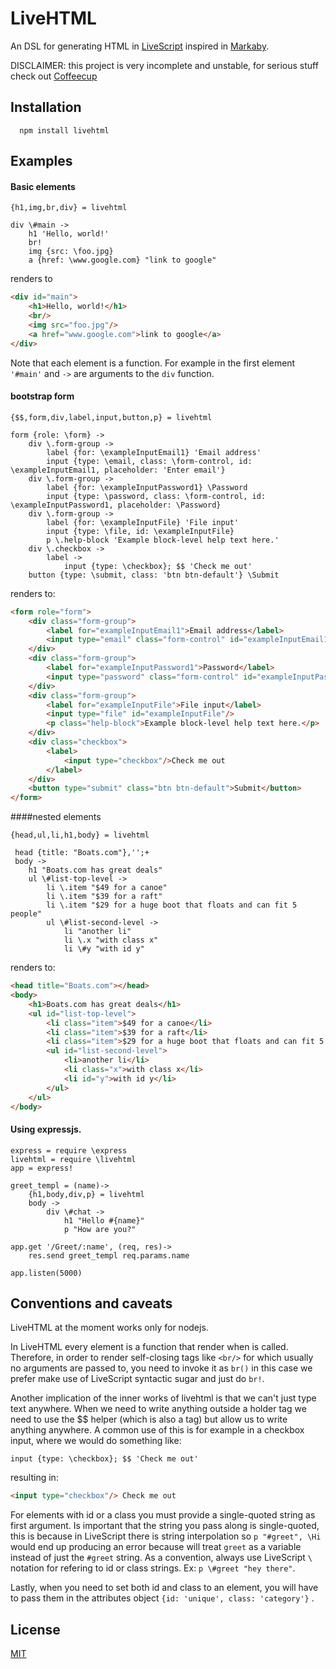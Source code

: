 # LiveHTML

An DSL for generating HTML in [LiveScript](https://github.com/gkz/LiveScript) inspired in [Markaby](https://github.com/markaby/markaby).

DISCLAIMER: this project is very incomplete and unstable, for serious stuff check out [Coffeecup](https://github.com/gradus/coffeecup)

## Installation

      npm install livehtml

## Examples

#### Basic elements

```livescript
{h1,img,br,div} = livehtml

div \#main ->
    h1 'Hello, world!'
    br!
    img {src: \foo.jpg}
    a {href: \www.google.com} "link to google"
```

renders to

```html
<div id="main">
    <h1>Hello, world!</h1>
    <br/>
    <img src="foo.jpg"/>
    <a href="www.google.com">link to google</a>
</div>
```
Note that each element is a function. For example in the first element `'#main'` and `->` are arguments to the  `div` function.

#### bootstrap form

```livescript
{$$,form,div,label,input,button,p} = livehtml

form {role: \form} ->
    div \.form-group ->
        label {for: \exampleInputEmail1} 'Email address'
        input {type: \email, class: \form-control, id: \exampleInputEmail1, placeholder: 'Enter email'}
    div \.form-group ->
        label {for: \exampleInputPassword1} \Password
        input {type: \password, class: \form-control, id: \exampleInputPassword1, placeholder: \Password}
    div \.form-group ->
        label {for: \exampleInputFile} 'File input'
        input {type: \file, id: \exampleInputFile}
        p \.help-block 'Example block-level help text here.'
    div \.checkbox ->
        label ->
            input {type: \checkbox}; $$ 'Check me out'
    button {type: \submit, class: 'btn btn-default'} \Submit
```

renders to:

```html
<form role="form">
    <div class="form-group">
        <label for="exampleInputEmail1">Email address</label>
        <input type="email" class="form-control" id="exampleInputEmail1" placeholder="Enter email"/>
    </div>
    <div class="form-group">
        <label for="exampleInputPassword1">Password</label>
        <input type="password" class="form-control" id="exampleInputPassword1" placeholder="Password"/>
    </div>
    <div class="form-group">
        <label for="exampleInputFile">File input</label>
        <input type="file" id="exampleInputFile"/>
        <p class="help-block">Example block-level help text here.</p>
    </div>
    <div class="checkbox">
        <label>
            <input type="checkbox"/>Check me out
        </label>
    </div>
    <button type="submit" class="btn btn-default">Submit</button>
</form>
```

####nested elements

```livescript
{head,ul,li,h1,body} = livehtml

 head {title: "Boats.com"},'';+
 body ->
    h1 "Boats.com has great deals"          
    ul \#list-top-level ->
        li \.item "$49 for a canoe"
        li \.item "$39 for a raft"
        li \.item "$29 for a huge boot that floats and can fit 5 people"
        ul \#list-second-level ->
            li "another li"
            li \.x "with class x"
            li \#y "with id y"
```

renders to:
```html
<head title="Boats.com"></head>
<body>
    <h1>Boats.com has great deals</h1>
    <ul id="list-top-level">
        <li class="item">$49 for a canoe</li>
        <li class="item">$39 for a raft</li>
        <li class="item">$29 for a huge boot that floats and can fit 5 people</li>
        <ul id="list-second-level">
            <li>another li</li>
            <li class="x">with class x</li>
            <li id="y">with id y</li>
        </ul>
    </ul>
</body>
```



#### Using expressjs.

```livescript
express = require \express
livehtml = require \livehtml
app = express!

greet_templ = (name)->
    {h1,body,div,p} = livehtml
    body ->
        div \#chat ->
            h1 "Hello #{name}"
            p "How are you?"

app.get '/Greet/:name', (req, res)->
    res.send greet_templ req.params.name    

app.listen(5000)
```

## Conventions and caveats

LiveHTML at the moment works only for nodejs.

In LiveHTML every element is a function that render when is called. Therefore, in order to render self-closing tags like `<br/>` for which usually no arguments are passed to, you need to invoke it as `br()` in this case we prefer make use of LiveScript syntactic sugar and just do `br!`.

Another implication of the inner works of livehtml is that we can't just type text anywhere. When we need to write anything outside a holder tag we need to use the $$ helper (which is also a tag) but allow us to write anything anywhere. A common use of this is for example in a checkbox input, where we would do something like:

```livescript
input {type: \checkbox}; $$ 'Check me out'
```

resulting in:

```html
<input type="checkbox"/> Check me out
```

For elements with id or a class you must provide a single-quoted string as first argument. Is important that the string you pass along is single-quoted, this is because in LiveScript there is string interpolation so `p "#greet", \Hi` would end up producing an error because will treat `greet` as a variable instead of just the `#greet` string. As a convention, always use LiveScript `\` notation for refering to id or class strings. Ex: `p \#greet "hey there"`.

Lastly, when you need to set both id and class to an element, you will have to pass them in the attributes object `{id: 'unique', class: 'category'}` . 

## License

[MIT](https://github.com/efrence/livehtml/blob/master/LICENSE)
